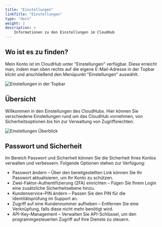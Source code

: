 ```yaml
---
title: "Einstellungen"
linkTitle: "Einstellungen"
type: "docs"
weight: 2
description: >
    Informationen zu den Einstellungen im CloudHub
---
```


## Wo ist es zu finden?

Mein Konto ist im CloudHub unter "Einstellungen" verfügbar. Diese erreicht man, indem man oben rechts auf die eigene E-Mail-Adresse in der Topbar klickt und anschließend den Menüpunkt "Einstellungen" auswählt.

![Einstellungen in der Topbar](../img/settings-topbar.png)

## Übersicht

Willkommen in den Einstellungen des CloudHubs. Hier können Sie verschiedene Einstellungen rund um das CloudHub vornehmen, von Sicherheitsoptionen bis hin zur Verwaltung von Zugriffsrechten.

![Einstellungen Überblick](../img/settings-overview.png)

## Passwort und Sicherheit

Im Bereich Passwort und Sicherheit können Sie die Sicherheit Ihres Kontos verwalten und verbessern. Folgende Optionen stehen zur Verfügung:

- Passwort ändern – Über den bereitgestellten Link können Sie Ihr Passwort aktualisieren, um Ihr Konto zu schützen.
- Zwei-Faktor-Authentifizierung (2FA) einrichten – Fügen Sie Ihrem Login eine zusätzliche Sicherheitsebene hinzu.
- Kundenservice-PIN ändern – Passen Sie den PIN für die Identitätsprüfung im Support an.
- Zugriff auf eine Kundennummer aufheben – Entfernen Sie eine Verknüpfung, falls diese nicht mehr benötigt wird.
- API-Key-Management – Verwalten Sie API-Schlüssel, um den programmgesteuerten Zugriff auf Ihre Dienste zu steuern.
